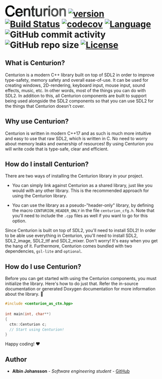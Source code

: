 # <img src="meta/centurion.png" alt="Centurion" width="200"/> [![version](https://img.shields.io/badge/version-5.0.0-magenta.svg)](https://semver.org) [![Build Status](https://travis-ci.org/albin-johansson/Centurion.svg?branch=master)](https://travis-ci.org/albin-johansson/Centurion) [![codecov](https://codecov.io/gh/albin-johansson/Centurion/branch/master/graph/badge.svg)](https://codecov.io/gh/albin-johansson/Centurion) [![Language](https://img.shields.io/badge/C%2B%2B-17-blue.svg)](https://en.wikipedia.org/wiki/C%2B%2B#Standardization) ![GitHub commit activity](https://img.shields.io/github/commit-activity/m/albin-johansson/Centurion) ![GitHub repo size](https://img.shields.io/github/repo-size/albin-johansson/Centurion) [![License](https://img.shields.io/badge/license-MIT-blue.svg)](https://opensource.org/licenses/MIT)

## What is Centurion?

Centurion is a modern C++ library built on top of SDL2 in order to improve type-safety, memory safety and overall ease-of-use. It can be used for creating windows, 2D-rendering, keyboard input, mouse input, sound effects, music, etc. In other words, most of the things you can do with SDL2. In addition to this, all Centurion components are built to support being used alongside the SDL2 components so that you can use SDL2 for the things that Centurion doesn't cover.

## Why use Centurion?

Centurion is written in modern C++17 and as such is much more intuitive and easy to use that raw SDL2, which is written in C. No need to worry about memory leaks and ownership of resources! By using Centurion you will write code that is type-safe, clear and efficient.

## How do I install Centurion?

There are two ways of installing the Centurion library in your project.

- You can simply link against Centurion as a shared library, just like you would with any other library. This is the recommended approach for using the Centurion library.

- You can use the library as a pseudo-"header-only" library, by defining the macro `CENTURION_HEADER_ONLY` in the file `centurion_cfg.h`. Note that you'll need to include the `.cpp` files as well if you want to go for this option.
  
Since Centurion is built on top of SDL2, you'll need to install SDL2! In order to be able use everything in Centurion, you'll need to install SDL2, SDL2_image, SDL2_ttf and SDL2_mixer. Don't worry! It's easy when you get the hang of it. Furthermore, Centurion comes bundled with two dependencies, `gsl-lite` and `optional`.

## How do I use Centurion?

Before you can get started with using the Centurion components, you must initialize the library. Here's how to do just that. Refer the in-source documentation or generated Doxygen documentation for more information about the library. :closed_book:

```C++
#include <centurion_as_ctn.hpp>

int main(int, char**)
{
  ctn::Centurion c;
  // Start using Centurion!
}
```

Happy coding! :heart:

## Author

- __Albin Johansson__ - _Software engineering student_ - [GitHub](https://github.com/albin-johansson)